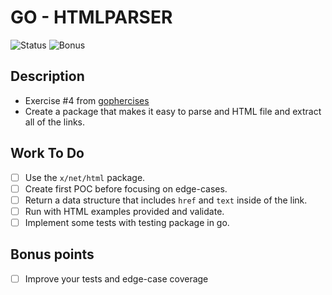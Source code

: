 # GO - HTMLPARSER

![Status](https://img.shields.io/badge/Status-InProgress-orange)
![Bonus](https://img.shields.io/badge/Bonus-OnHold-blue)

## Description

- Exercise #4 from [gophercises](https://gophercises.com/)
- Create a package that makes it easy to parse and HTML file and extract all of the links.

## Work To Do

- [ ] Use the `x/net/html` package.
- [ ] Create first POC before focusing on edge-cases.
- [ ] Return a data structure that includes `href` and `text` inside of the link.
- [ ] Run with HTML examples provided and validate.
- [ ] Implement some tests with testing package in go.

## Bonus points

- [ ] Improve your tests and edge-case coverage
